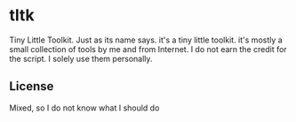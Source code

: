 # tltk

Tiny Little Toolkit. Just as its name says. it's a tiny little toolkit. it's mostly a small collection of tools by me and from Internet. I do not earn the credit for the script. I solely use them personally.

## License

Mixed, so I do not know what I should do

